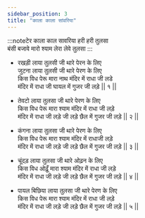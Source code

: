 ```yaml
---
sidebar_position: 3
title: "काला काला सांवरिया"
---
```


:::noteटेर
काला काल सावरिया हरी हरी तुलसा <br/>
बंसी बजावे मारो श्याम लेरा लेवे तुलसा
:::

- रखड़ी लाया तुलसी जी थारे पेरन के लिए <br/>
  जुटना लाया तुलसी जी थारे पेरण के लिए <br/>
  किस विध पेरू मारा नाथ मंदिर में राधा जी लडे <br/>
  मंदिर में राधा जी घायल में गुजर जी लड़े || १ ||

- तेवटो लाया तुलसा जी थारे पेरण के लिए <br/>
  किस विध पेरू मारा श्याम मंदिर में राधा जी लड़े <br/>
  मंदिर में राधा जी लड़े जी लड़े छैल में गुजर जी लड़े || २ ||

- कंगना लाया तुलसा जी थारे पेरण के लिए <br/>
  किस विध पेरू मारा श्याम मंदिर में राधाजी लड़े <br/>
  मंदिर में राधा जी लड़े जी लड़े छैल में गुजर जी लड़े || ३ ||

- चूंदड़ लाया तुलसा जी थारे ओढ़न के लिए <br/>
  किस विध ओढ़ूँ मारा श्याम मंदिर में राधा जी लड़े <br/>
  मंदिर में राधा जी लड़े जी लड़े छैल में गुजर जी लड़े || ४ ||

- पायल बिछिया लाया तुलसा जी थारे पेरण के लिए <br/>
  किस विध पेरू मारा श्याम मंदिर में राधा जी लड़े <br/>
  मंदिर में राधा जी लड़े जी लड़े छैल में गुजर जी लड़े || ५ ||
